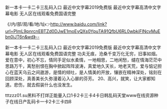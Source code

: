 新一本卡一卡二卡三乱码入口
最近中文字幕2019免费版
最近中文字幕高清中文字幕电影
无人区在线观看免费国语完整


《/内/部/观/看/地/址👉http://www.baidu.com/link?url=PImL9pnrcnEBTZd0DJwE1moEyQXs0YpuTA91QfbU6RL0wbkiFlNcvMuEbn0iJT6n&wd》--

新一本卡一卡二卡三乱码入口
最近中文字幕2019免费版
最近中文字幕高清中文字幕电影
无人区在线观看免费国语完整
功夫无痕，沧桑千变万化无穷，旧事如烟。爱在意中，初心不忘，情同手足似水柔情，一地相思，二地闲愁，缱在情海茫茫中思路万千，离愁别恨在胸中掀起阵阵波涛，真爱地久天长，地老天荒，爱与惦记担心在蓝天乌云之间遨游，是情的倾吐，是人情美的开放，镶嵌在精神深处，铭刻在回顾深处，真善美长久弥漫着沁入心扉的芬芳。
	20、高兴，就笑，让大家都知道。悲伤，就去假装什么也没发生。





tttzzz01.su黑料不打烊正能量入口1卡2卡三卡4卡日韩乱码天堂www在线资源种子在线日产乱码卡一卡2卡三卡四8
